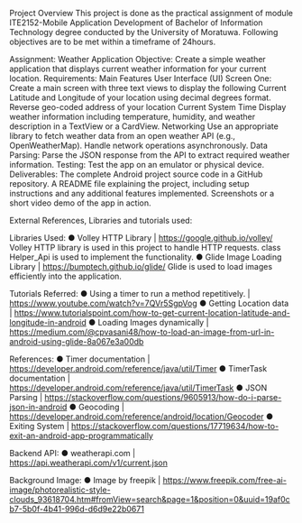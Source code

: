 Project Overview
This project is done as the practical assignment of module ITE2152-Mobile Application Development of Bachelor of Information Technology degree conducted by the University of Moratuwa.
Following objectives are to be met within a timeframe of 24hours.

Assignment: Weather Application
Objective: Create a simple weather application that displays current weather information for your current location.
Requirements:
    Main Features
        User Interface (UI) Screen One:
            Create a main screen with three text views to display the following
                Current Latitude and Longitude of your location using decimal degrees format.
                Reverse geo-coded address of your location
                Current System Time
            Display weather information including temperature, humidity, and weather description in a TextView or a CardView.
        Networking
            Use an appropriate library to fetch weather data from an open weather API (e.g., OpenWeatherMap).
            Handle network operations asynchronously.
        Data Parsing:
            Parse the JSON response from the API to extract required weather information.
    Testing:
        Test the app on an emulator or physical device.
    Deliverables:
        The complete Android project source code in a GitHub repository.
        A README file explaining the project, including setup instructions and any additional features implemented.
        Screenshots or a short video demo of the app in action.

External References, Libraries and tutorials used:

  Libraries Used:
    ● Volley HTTP Library | https://google.github.io/volley/
        Volley HTTP library is used in this project to handle HTTP requests. class Helper_Api is used to implement the functionality.
    ●  Glide Image Loading Library | https://bumptech.github.io/glide/
        Glide is used to load images efficiently into the application.
  
  Tutorials Referred:
    ● Using a timer to run a method repetitively. | https://www.youtube.com/watch?v=7QVr5SgpVog
    ● Getting Location data | https://www.tutorialspoint.com/how-to-get-current-location-latitude-and-longitude-in-android
    ● Loading Images dynamically | https://medium.com/@cpvasani48/how-to-load-an-image-from-url-in-android-using-glide-8a067e3a00db
  
  References:
    ● Timer documentation | https://developer.android.com/reference/java/util/Timer
    ● TimerTask documentation | https://developer.android.com/reference/java/util/TimerTask
    ● JSON Parsing | https://stackoverflow.com/questions/9605913/how-do-i-parse-json-in-android
    ● Geocoding | https://developer.android.com/reference/android/location/Geocoder
    ● Exiting System | https://stackoverflow.com/questions/17719634/how-to-exit-an-android-app-programmatically

  Backend API:
    ● weatherapi.com | https://api.weatherapi.com/v1/current.json

  Background Image:
    ● Image by freepik | https://www.freepik.com/free-ai-image/photorealistic-style-clouds_93618704.htm#fromView=search&page=1&position=0&uuid=19af0cb7-5b0f-4b41-996d-d6d9e22b0671
  
